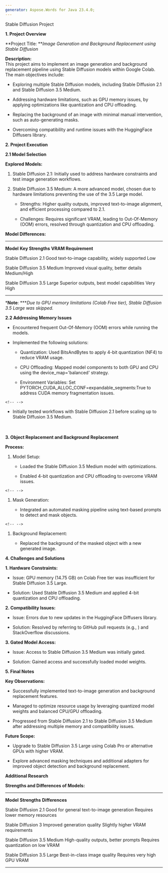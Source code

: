 ```yaml
---
generator: Aspose.Words for Java 23.4.0;
---
```


Stable Diffusion Project

**1. Project Overview**

**Project Title: ***Image Generation and Background Replacement using
Stable Diffusion*

**Description:**\
This project aims to implement an image generation and background
replacement pipeline using Stable Diffusion models within Google Colab.
The main objectives include:

-   Exploring multiple Stable Diffusion models, including Stable
    Diffusion 2.1 and Stable Diffusion 3.5 Medium.

-   Addressing hardware limitations, such as GPU memory issues, by
    applying optimizations like quantization and CPU offloading.

-   Replacing the background of an image with minimal manual
    intervention, such as auto-generating masks.

-   Overcoming compatibility and runtime issues with the HuggingFace
    Diffusers library.

**2. Project Execution**

**2.1 Model Selection**

**Explored Models:**

1.  Stable Diffusion 2.1: Initially used to address hardware constraints
    and test image generation workflows.

2.  Stable Diffusion 3.5 Medium: A more advanced model, chosen due to
    hardware limitations preventing the use of the 3.5 Large model.

    -   Strengths: Higher quality outputs, improved text-to-image
        alignment, and efficient processing compared to 2.1.

    -   Challenges: Requires significant VRAM, leading to Out-Of-Memory
        (OOM) errors, resolved through quantization and CPU offloading.

**Model Differences:**

  ----------------------------- ------------------------------------------------- ----------------------
  **Model**                     **Key Strengths**                                 **VRAM Requirement**
                                                                                  
  Stable Diffusion 2.1          Good text-to-image capability, widely supported   Low
                                                                                  
  Stable Diffusion 3.5 Medium   Improved visual quality, better details           Medium/High
                                                                                  
  Stable Diffusion 3.5 Large    Superior outputs, best model capabilities         Very High
                                                                                  
  ----------------------------- ------------------------------------------------- ----------------------

***Note**: ****Due to GPU memory limitations (Colab Free tier), Stable
Diffusion 3.5 Large was skipped.*

**2.2 Addressing Memory Issues**

-   Encountered frequent Out-Of-Memory (OOM) errors while running the
    models.

-   Implemented the following solutions:

    -   Quantization: Used BitsAndBytes to apply 4-bit quantization
        (NF4) to reduce VRAM usage.

    -   CPU Offloading: Mapped model components to both GPU and CPU
        using the device_map=\'balanced\' strategy.

    -   Environment Variables: Set
        PYTORCH_CUDA_ALLOC_CONF=expandable_segments:True to address CUDA
        memory fragmentation issues.

```{=html}
<!-- -->
```
-   Initially tested workflows with Stable Diffusion 2.1 before scaling
    up to Stable Diffusion 3.5 Medium.

\
\
**3. Object Replacement and Background Replacement**

**Process:**

1.  Model Setup:

    -   Loaded the Stable Diffusion 3.5 Medium model with optimizations.

    -   Enabled 4-bit quantization and CPU offloading to overcome VRAM
        issues.

```{=html}
<!-- -->
```
1.  Mask Generation:

    -   Integrated an automated masking pipeline using text-based
        prompts to detect and mask objects.

```{=html}
<!-- -->
```
1.  Background Replacement:

    -   Replaced the background of the masked object with a new
        generated image.

**4. Challenges and Solutions**

**1. Hardware Constraints:**

-   Issue: GPU memory (14.75 GB) on Colab Free tier was insufficient for
    Stable Diffusion 3.5 Large.

-   Solution: Used Stable Diffusion 3.5 Medium and applied 4-bit
    quantization and CPU offloading.

**2. Compatibility Issues:**

-   Issue: Errors due to new updates in the HuggingFace Diffusers
    library.

-   Solution: Resolved by referring to GitHub pull requests (e.g., ) and
    StackOverflow discussions.

**3. Gated Model Access:**

-   Issue: Access to Stable Diffusion 3.5 Medium was initially gated.

-   Solution: Gained access and successfully loaded model weights.

**5. Final Notes**

**Key Observations:**

-   Successfully implemented text-to-image generation and background
    replacement features.

-   Managed to optimize resource usage by leveraging quantized model
    weights and balanced CPU/GPU offloading.

-   Progressed from Stable Diffusion 2.1 to Stable Diffusion 3.5 Medium
    after addressing multiple memory and compatibility issues.

**Future Scope:**

-   Upgrade to Stable Diffusion 3.5 Large using Colab Pro or alternative
    GPUs with higher VRAM.

-   Explore advanced masking techniques and additional adapters for
    improved object detection and background replacement.

**Additional Research**

**Strengths and Differences of Models:**

  ----------------------------- ------------------------------------------- -----------------------------------
  **Model**                     **Strengths**                               **Differences**
                                                                            
  Stable Diffusion 2.1          Good for general text-to-image generation   Requires lower memory resources
                                                                            
  Stable Diffusion 3            Improved generation quality                 Slightly higher VRAM requirements
                                                                            
  Stable Diffusion 3.5 Medium   High-quality outputs, better prompts        Requires quantization on low VRAM
                                                                            
  Stable Diffusion 3.5 Large    Best-in-class image quality                 Requires very high GPU VRAM
                                                                            
  ----------------------------- ------------------------------------------- -----------------------------------
